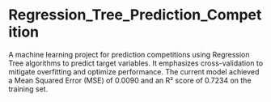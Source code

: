 # Regression_Tree_Prediction_Competition
A machine learning project for prediction competitions using Regression Tree algorithms to predict target variables. It emphasizes cross-validation to mitigate overfitting and optimize performance. The current model achieved a Mean Squared Error (MSE) of 0.0090 and an R² score of 0.7234 on the training set.
